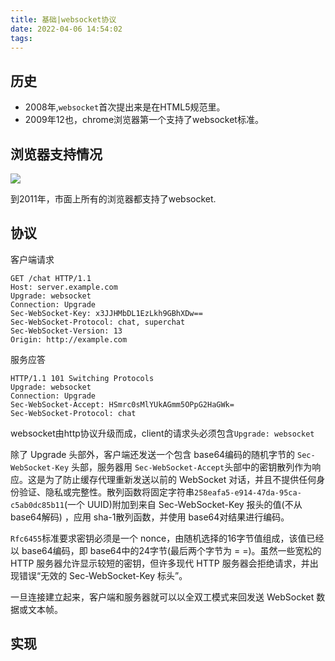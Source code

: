 ```yaml
---
title: 基础|websocket协议
date: 2022-04-06 14:54:02
tags:
---
```


## 历史

- 2008年,`websocket`首次提出来是在HTML5规范里。
- 2009年12也，chrome浏览器第一个支持了websocket标准。

## 浏览器支持情况

![](https://vison-blog.oss-cn-beijing.aliyuncs.com/20220406150025.png)

到2011年，市面上所有的浏览器都支持了websocket.

## 协议

客户端请求

```
GET /chat HTTP/1.1
Host: server.example.com
Upgrade: websocket
Connection: Upgrade
Sec-WebSocket-Key: x3JJHMbDL1EzLkh9GBhXDw==
Sec-WebSocket-Protocol: chat, superchat
Sec-WebSocket-Version: 13
Origin: http://example.com
```

服务应答

```
HTTP/1.1 101 Switching Protocols
Upgrade: websocket
Connection: Upgrade
Sec-WebSocket-Accept: HSmrc0sMlYUkAGmm5OPpG2HaGWk=
Sec-WebSocket-Protocol: chat
```

websocket由http协议升级而成，client的请求头必须包含`Upgrade: websocket`

除了 Upgrade 头部外，客户端还发送一个包含 base64编码的随机字节的 `Sec-WebSocket-Key` 头部，服务器用 `Sec-WebSocket-Accept`头部中的密钥散列作为响应。这是为了防止缓存代理重新发送以前的 WebSocket 对话，并且不提供任何身份验证、隐私或完整性。散列函数将固定字符串`258eafa5-e914-47da-95ca-c5ab0dc85b11`(一个 UUID)附加到来自 Sec-WebSocket-Key 报头的值(不从 base64解码) ，应用 sha-1散列函数，并使用 base64对结果进行编码。

`Rfc6455`标准要求密钥必须是一个 nonce，由随机选择的16字节值组成，该值已经以 base64编码，即 base64中的24字节(最后两个字节为 = =)。虽然一些宽松的 HTTP 服务器允许显示较短的密钥，但许多现代 HTTP 服务器会拒绝请求，并出现错误“无效的 Sec-WebSocket-Key 标头”。

一旦连接建立起来，客户端和服务器就可以以全双工模式来回发送 WebSocket 数据或文本帧。

## 实现
